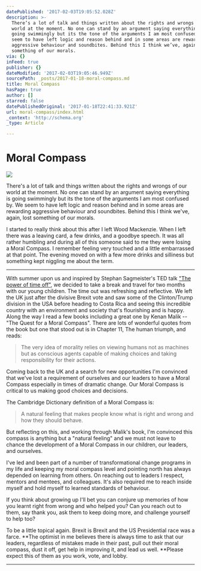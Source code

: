 ```yaml
---
datePublished: '2017-02-03T19:05:52.028Z'
description: >-
  There’s a lot of talk and things written about the rights and wrongs of our
  world at the moment. No one can stand by an argument saying everything is
  going swimmingly but its the tone of the arguments I am most confused by. We
  seem to have left logic and reason behind and in some areas are rewarding
  aggressive behaviour and soundbites. Behind this I think we’ve, again, lost
  something of our morals.
via: {}
inFeed: true
publisher: {}
dateModified: '2017-02-03T19:05:46.949Z'
sourcePath: _posts/2017-01-18-moral-compass.md
title: Moral Compass
hasPage: true
author: []
starred: false
datePublishedOriginal: '2017-01-18T22:41:33.921Z'
url: moral-compass/index.html
_context: 'http://schema.org'
_type: Article

---
```

# Moral Compass
![](https://the-grid-user-content.s3-us-west-2.amazonaws.com/59890dd2-409b-4c1b-bf78-153a6eba69e4.jpg)

There's a lot of talk and things written about the rights and wrongs of our world at the moment. No one can stand by an argument saying everything is going swimmingly but its the tone of the arguments I am most confused by. We seem to have left logic and reason behind and in some areas are rewarding aggressive behaviour and soundbites. Behind this I think we've, again, lost something of our morals.

I started to really think about this after I left Wood Mackenzie. When I left there was a leaving card, a few drinks, and a goodbye speech. It was all rather humbling and during all of this someone said to me they were losing a Moral Compass. I remember feeling very touched and a little embarrassed at that point. The evening moved on with a few more drinks and silliness but something kept niggling me about the term.

---

With summer upon us and inspired by Stephan Sagmeister's TED talk ["The power of time off"][0], we decided to take a break and travel for two months with our young children. The time out was refreshing and reflective. We left the UK just after the divisive Brexit vote and saw some of the Clinton/Trump division in the USA before heading to Costa Rica and seeing this incredible country with an environment and society that's flourishing and is happy. Along the way I read a few books including a great one by Kenan Malik -- "The Quest for a Moral Compass". There are lots of wonderful quotes from the book but one that stood out is in Chapter 11, The human triumph, and reads:

> The very idea of morality relies on viewing humans not as machines but as conscious agents capable of making choices and taking responsibility for their actions.

Coming back to the UK and a search for new opportunities I'm convinced that we've lost a requirement of ourselves and our leaders to have a Moral Compass especially in times of dramatic change. Our Moral Compass is critical to us making good choices and decisions.

The Cambridge Dictionary definition of a Moral Compass is:

> A natural feeling that makes people know what is right and wrong and how they should behave.

But reflecting on this, and working through Malik's book, I'm convinced this compass is anything but a "natural feeling" and we must not leave to chance the development of a Moral Compass in our children, our leaders, and ourselves.

I've led and been part of a number of transformational change programs in my life and keeping my moral compass level and pointing north has always depended on learning from others. On reaching out to leaders I respect, mentors and mentees, and colleagues. It's also required me to reach inside myself and hold myself to learned standards of behaviour.

If you think about growing up I'll bet you can conjure up memories of how you learnt right from wrong and who helped you? Can you reach out to them, say thank you, ask them to keep doing more, and challenge yourself to help too?

To be a little topical again. Brexit is Brexit and the US Presidential race was a farce. **The optimist in me believes there is always time to ask that our leaders, regardless of mistakes made in their past, pull out their moral compass, dust it off, get help in improving it, and lead us well. **Please expect this of them as you work, vote, and lobby.

---



[0]: http://www.ted.com/talks/stefan_sagmeister_the_power_of_time_off?language=en